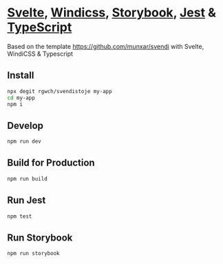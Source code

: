 # [Svelte](https://svelte.dev/), [Windicss](https://windicss.org/), [Storybook](https://storybook.js.org/), [Jest](https://jestjs.io/) & [TypeScript](https://www.typescriptlang.org/)

Based on the template https://github.com/munxar/svendi with Svelte, WindiCSS & Typescript

## Install
```bash
npx degit rgwch/svendistoje my-app
cd my-app
npm i
```

## Develop
```bash
npm run dev
```

## Build for Production
```bash
npm run build
```

## Run Jest

```bash
npm test
```
## Run Storybook

```bash
npm run storybook
```
